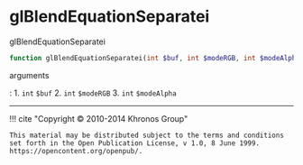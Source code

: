 # glBlendEquationSeparatei
glBlendEquationSeparatei

```php
function glBlendEquationSeparatei(int $buf, int $modeRGB, int $modeAlpha) : void
```



arguments

:    1. `int` `$buf` 
    2. `int` `$modeRGB` 
    3. `int` `$modeAlpha` 



---
     

!!! cite "Copyright © 2010-2014 Khronos Group"

    This material may be distributed subject to the terms and conditions set forth in the Open Publication License, v 1.0, 8 June 1999. https://opencontent.org/openpub/.